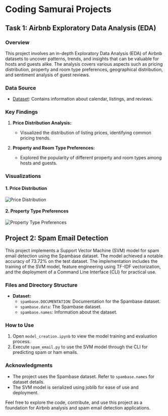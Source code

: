 # Coding Samurai Projects

## Task 1: Airbnb Exploratory Data Analysis (EDA)

### Overview

This project involves an in-depth Exploratory Data Analysis (EDA) of Airbnb datasets to uncover patterns, trends, and insights that can be valuable for hosts and guests alike. The analysis covers various aspects such as pricing distribution, property and room type preferences, geographical distribution, and sentiment analysis of guest reviews.

### Data Source

- [Dataset](https://www.kaggle.com/datasets/airbnb/seattle/data): Contains information about calendar, listings, and reviews.

### Key Findings

1. **Price Distribution Analysis:**
   - Visualized the distribution of listing prices, identifying common pricing trends.

2. **Property and Room Type Preferences:**
   - Explored the popularity of different property and room types among hosts and guests.

### Visualizations

#### 1. Price Distribution
![Price Distribution](https://drive.google.com/uc?id=1KWUeJBgZR_vcTeB4tKx4o1LTUA71hsn3)

#### 2. Property Type Preferences
![Property Type Preferences](https://drive.google.com/uc?id=1p2w98r9LotxLjO3qZMYhQyjq6LI4Gg6K)

## Project 2: Spam Email Detection

This project implements a Support Vector Machine (SVM) model for spam email detection using the Spambase dataset. The model achieved a notable accuracy of 73.72% on the test dataset. The implementation includes the training of the SVM model, feature engineering using TF-IDF vectorization, and the deployment of a Command Line Interface (CLI) for practical use.

### Files and Directory Structure

- **Dataset:**
  - `spambase.DOCUMENTATION`: Documentation for the Spambase dataset.
  - `spambase.data`: The Spambase dataset.
  - `spambase.names`: Information about the dataset.

### How to Use

1. Open `model_creation.ipynb` to view the model training and evaluation process.
2. Execute `spam_email.py` to use the SVM model through the CLI for predicting spam or ham emails.

### Acknowledgments

- The project uses the Spambase dataset. Refer to `spambase.names` for dataset details.
- The SVM model is serialized using joblib for ease of use and deployment.

Feel free to explore the code, contribute, and use this project as a foundation for Airbnb analysis and spam email detection applications.
